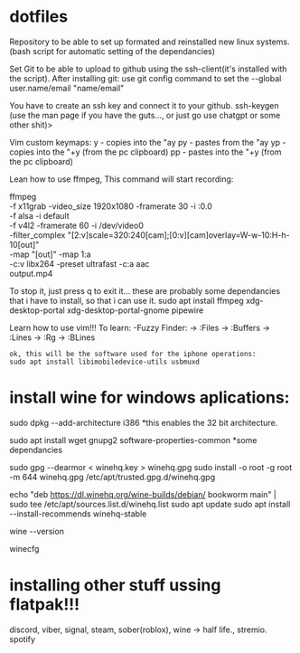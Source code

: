 # dotfiles
Repository to be able to set up formated and reinstalled new linux systems. (bash script for automatic setting of the dependancies)

Set Git to be able to upload to github using the ssh-client(it's installed with the script).
After installing git: 
use 
    git config command to set the --global user.name/email "name/email" 

You have to create an ssh key and connect it to your github. 
ssh-keygen (use the man page if you have the guts..., or just go use chatgpt or some other shit)> 

Vim custom keymaps: 
    y  - copies into the "ay
    py - pastes from the "ay
    yp - copies into the "+y (from the pc clipboard)
    pp - pastes into the "+y (from the pc clipboard)

Lean how to use ffmpeg, This command will start recording:

ffmpeg \
-f x11grab -video_size 1920x1080 -framerate 30 -i :0.0 \
-f alsa -i default \
-f v4l2 -framerate 60 -i /dev/video0 \
-filter_complex "[2:v]scale=320:240[cam];[0:v][cam]overlay=W-w-10:H-h-10[out]" \
-map "[out]" -map 1:a \
-c:v libx264 -preset ultrafast -c:a aac \
output.mp4

To stop it, just press q to exit it...
these are probably some dependancies that i have to install, so that i can use it. 
sudo apt install ffmpeg xdg-desktop-portal xdg-desktop-portal-gnome pipewire

Learn how to use vim!!!
To learn: 
-Fuzzy Finder: 
    -> :Files
    -> :Buffers
    -> :Lines
    -> :Rg
    -> :BLines


    ok, this will be the software used for the iphone operations: 
    sudo apt install libimobiledevice-utils usbmuxd

# install wine for windows aplications: 

sudo dpkg --add-architecture i386 *this enables the 32 bit architecture.

sudo apt install wget gnupg2 software-properties-common *some dependancies

sudo gpg --dearmor < winehq.key > winehq.gpg
sudo install -o root -g root -m 644 winehq.gpg /etc/apt/trusted.gpg.d/winehq.gpg

echo "deb https://dl.winehq.org/wine-builds/debian/ bookworm main" | sudo tee /etc/apt/sources.list.d/winehq.list
sudo apt update
sudo apt install --install-recommends winehq-stable

wine --version

winecfg

# installing other stuff ussing flatpak!!! 
discord, viber, signal, steam, sober(roblox), wine -> half life., stremio. spotify
